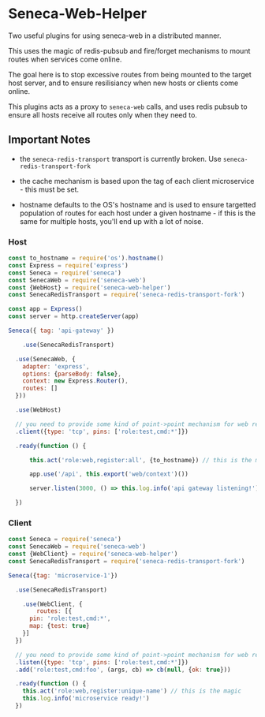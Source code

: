 # Seneca-Web-Helper

Two useful plugins for using seneca-web in a distributed manner.

This uses the magic of redis-pubsub and fire/forget mechanisms to mount routes when services come online.

The goal here is to stop excessive routes from being mounted to the target host server, and to ensure resilisiancy when new hosts or clients come online.

This plugins acts as a proxy to `seneca-web` calls, and uses redis pubsub to ensure all hosts receive all routes only when they need to.

## Important Notes

* the `seneca-redis-transport` transport is currently broken. Use `seneca-redis-transport-fork`

* the cache mechanism is based upon the tag of each client microservice - this must be set.

* hostname defaults to the OS's hostname and is used to ensure targetted population of routes for each host under a given hostname - if this is the same for multiple hosts, you'll end up with a lot of noise.

### Host

```js
const to_hostname = require('os').hostname()
const Express = require('express')
const Seneca = require('seneca')
const SenecaWeb = require('seneca-web')
const {WebHost} = require('seneca-web-helper')
const SenecaRedisTransport = require('seneca-redis-transport-fork')

const app = Express()
const server = http.createServer(app)

Seneca({ tag: 'api-gateway' })

	.use(SenecaRedisTransport)

  .use(SenecaWeb, {
    adapter: 'express',
    options: {parseBody: false},
    context: new Express.Router(),
    routes: []
  }))

  .use(WebHost)

  // you need to provide some kind of point->point mechanism for web requests
  .client({type: 'tcp', pins: ['role:test,cmd:*']})

  .ready(function () {

      this.act('role:web,register:all', {to_hostname}) // this is the magic

      app.use('/api', this.export('web/context')())

      server.listen(3000, () => this.log.info('api gateway listening!'))

  })
```

### Client

```js
const Seneca = require('seneca')
const SenecaWeb = require('seneca-web')
const {WebClient} = require('seneca-web-helper')
const SenecaRedisTransport = require('seneca-redis-transport-fork')

Seneca({tag: 'microservice-1'})

  .use(SenecaRedisTransport)

	.use(WebClient, {
		routes: [{
      pin: 'role:test,cmd:*',
      map: {test: true}
    }]
  })

  // you need to provide some kind of point->point mechanism for web requests
  .listen({type: 'tcp', pins: ['role:test,cmd:*']})
  .add('role:test,cmd:foo', (args, cb) => cb(null, {ok: true}))

  .ready(function () {
    this.act('role:web,register:unique-name') // this is the magic
    this.log.info('microservice ready!')
  })
```
